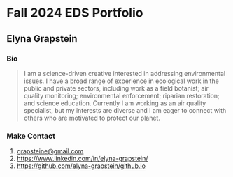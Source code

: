 # Fall 2024 EDS Portfolio
## Elyna Grapstein

### Bio
> I am a science-driven creative interested in addressing environmental issues. I have a broad range of experience in ecological work in the public and private sectors, including work as a field botanist; air quality monitoring; environmental enforcement; riparian restoration; and science education. Currently I am working as an air quality specialist, but my interests are diverse and I am eager to connect with others who are motivated to protect our planet.

### Make Contact
1. grapsteine@gmail.com
2. https://www.linkedin.com/in/elyna-grapstein/
3. https://github.com/elyna-grapstein/github.io
